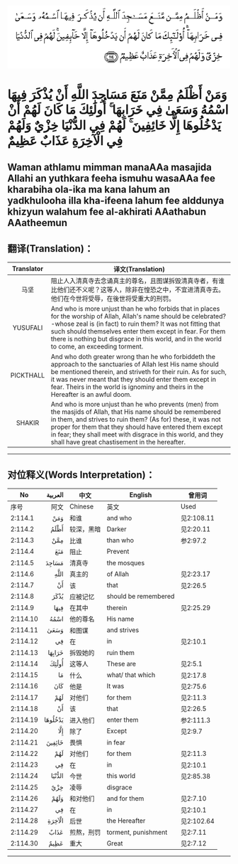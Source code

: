 ![002:114](images/002_114.gif)

#   وَمَنْ أَظْلَمُ مِمَّنْ مَنَعَ مَسَاجِدَ اللَّهِ أَنْ يُذْكَرَ فِيهَا اسْمُهُ وَسَعَىٰ فِي خَرَابِهَا ۚ أُولَٰئِكَ مَا كَانَ لَهُمْ أَنْ يَدْخُلُوهَا إِلَّا خَائِفِينَ ۚ لَهُمْ فِي الدُّنْيَا خِزْيٌ وَلَهُمْ فِي الْآخِرَةِ عَذَابٌ عَظِيمٌ 

## Waman athlamu mimman manaAAa masajida Allahi an yuthkara feeha ismuhu wasaAAa fee kharabiha ola-ika ma kana lahum an yadkhulooha illa kha-ifeena lahum fee alddunya khizyun walahum fee al-akhirati AAathabun AAatheemun

## 翻译(Translation)：

| Translator | 译文(Translation)                                            |
| :--------: | ------------------------------------------------------------ |
|    马坚    | 阻止人入清真寺去念诵真主的尊名，且图谋拆毁清真寺者，有谁比他们还不义呢？这等人，除非在惶恐之中，不宜进清真寺去。他们在今世将受辱，在後世将受重大的刑罚。 |
|  YUSUFALI  | And who is more unjust than he who forbids that in places for the worship of Allah, Allah's name should be celebrated?-whose zeal is (in fact) to ruin them? It was not fitting that such should themselves enter them except in fear. For them there is nothing but disgrace in this world, and in the world to come, an exceeding torment. |
| PICKTHALL  | And who doth greater wrong than he who forbiddeth the approach to the sanctuaries of Allah lest His name should be mentioned therein, and striveth for their ruin. As for such, it was never meant that they should enter them except in fear. Theirs in the world is ignominy and theirs in the Hereafter is an awful doom. |
|   SHAKIR   | And who is more unjust than he who prevents (men) from the masjids of Allah, that His name should be remembered in them, and strives to ruin them? (As for) these, it was not proper for them that they should have entered them except in fear; they shall meet with disgrace in this world, and they shall have great chastisement in the hereafter. |

---

## 对位释义(Words Interpretation)：

| No       | العربية | 中文       | English              | 曾用词     |
| -------- | ------: | ---------- | -------------------- | ---------- |
| 序号     |    阿文 | Chinese    | 英文                 | Used       |
| 2:114.1  |     وَمَنْ | 和谁       | and who              | 见2:108.11 |
| 2:114.2  |    أَظْلَمُ | 较深，黑暗 | Darker               | 见2:20.11  |
| 2:114.3  |     مِمَّنْ | 比谁       | than who             | 参2:97.2   |
| 2:114.4  |     مَنَعَ | 阻止       | Prevent              |            |
| 2:114.5  |   مَسَاجِدَ | 清真寺     | the mosques          |            |
| 2:114.6  |    اللَّهِ | 真主的     | of Allah             | 见2:23.17  |
| 2:114.7  |      أَنْ | 该         | that                 | 见2:26.5   |
| 2:114.8  |    يُذْكَرَ | 应被记忆   | should be remembered |            |
| 2:114.9  |    فِيهَا | 在其中     | therein              | 见2:25.29  |
| 2:114.10 |    اسْمُهُ | 他的尊名   | His name             |            |
| 2:114.11 |    وَسَعَىٰ | 和图谋     | and strives          |            |
| 2:114.12 |      فِي | 在         | in                   | 见2:10.1   |
| 2:114.13 |  خَرَابِهَا | 拆毁她的   | ruin them            |            |
| 2:114.14 |   أُولَٰئِكَ | 这等人     | These are            | 见2:5.1    |
| 2:114.15 |      مَا | 什么       | what/ that which     | 见2:17.8   |
| 2:114.16 |     كَانَ | 他是       | It was               | 见2:75.6   |
| 2:114.17 |     لَهُمْ | 对他们     | for them             | 见2:11.3   |
| 2:114.18 |      أَنْ | 该         | that                 | 见2:26.5   |
| 2:114.19 | يَدْخُلُوهَا | 进入他们   | enter them           | 参2:111.3  |
| 2:114.20 |     إِلَّا | 除了       | Except               | 见2:9.7    |
| 2:114.21 |  خَائِفِينَ | 畏惧       | in fear              |            |
| 2:114.22 |     لَهُمْ | 对他们     | for them             | 见2:11.3   |
| 2:114.23 |      فِي | 在         | in                   | 见2:10.1   |
| 2:114.24 |  الدُّنْيَا | 今世       | this world           | 见2:85.38  |
| 2:114.25 |     خِزْيٌ | 凌辱       | disgrace             |            |
| 2:114.26 |    وَلَهُمْ | 和对他们   | and for them         | 见2:7.10   |
| 2:114.27 |      فِي | 在         | in                   | 见2:10.1   |
| 2:114.28 |  الْآخِرَةِ | 后世       | the Hereafter        | 见2:102.64 |
| 2:114.29 |    عَذَابٌ | 煎熬，刑罚 | torment, punishment  | 见2:7.11   |
| 2:114.30 |    عَظِيمٌ | 重大       | Great                | 见2:7.12   |

---
